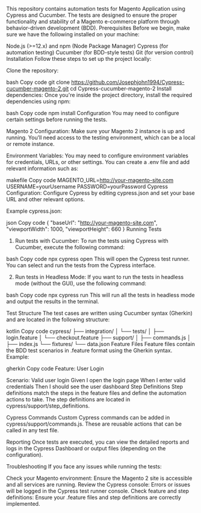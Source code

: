 This repository contains automation tests for Magento Application using Cypress and Cucumber. The tests are designed to ensure the proper functionality and stability of a Magento  e-commerce platform through behavior-driven development (BDD).
Prerequisites
Before we begin, make sure we have the following installed on your machine:

Node.js (>=12.x) and npm (Node Package Manager)
Cypress (for automation testing)
Cucumber (for BDD-style tests)
Git (for version control)
Installation
Follow these steps to set up the project locally:

Clone the repository:

bash
Copy code
git clone https://github.com/Josephjohn1994/Cypress-cucumber-magento-2.git
cd Cypress-cucumber-magento-2
Install dependencies: Once you're inside the project directory, install the required dependencies using npm:

bash
Copy code
npm install
Configuration
You may need to configure certain settings before running the tests.

Magento 2 Configuration: Make sure your Magento 2 instance is up and running. You’ll need access to the testing environment, which can be a local or remote instance.

Environment Variables: You may need to configure environment variables for credentials, URLs, or other settings. You can create a .env file and add relevant information such as:

makefile
Copy code
MAGENTO_URL=http://your-magento-site.com
USERNAME=yourUsername
PASSWORD=yourPassword
Cypress Configuration: Configure Cypress by editing cypress.json and set your base URL and other relevant options.

Example cypress.json:

json
Copy code
{
  "baseUrl": "http://your-magento-site.com",
  "viewportWidth": 1000,
  "viewportHeight": 660
}
Running Tests
1. Run tests with Cucumber:
To run the tests using Cypress with Cucumber, execute the following command:

bash
Copy code
npx cypress open
This will open the Cypress test runner. You can select and run the tests from the Cypress interface.

2. Run tests in Headless Mode:
If you want to run the tests in headless mode (without the GUI), use the following command:

bash
Copy code
npx cypress run
This will run all the tests in headless mode and output the results in the terminal.

Test Structure
The test cases are written using Cucumber syntax (Gherkin) and are located in the following structure:

kotlin
Copy code
cypress/
├── integration/
│   └── tests/
│       ├── login.feature
│       └── checkout.feature
├── support/
│   ├── commands.js
│   ├── index.js
└── fixtures/
    └── data.json
Feature Files
Feature files contain the BDD test scenarios in .feature format using the Gherkin syntax. Example:

gherkin
Copy code
Feature: User Login

  Scenario: Valid user login
    Given I open the login page
    When I enter valid credentials
    Then I should see the user dashboard
Step Definitions
Step definitions match the steps in the feature files and define the automation actions to take. The step definitions are located in cypress/support/step_definitions.

Cypress Commands
Custom Cypress commands can be added in cypress/support/commands.js. These are reusable actions that can be called in any test file.

Reporting
Once tests are executed, you can view the detailed reports and logs in the Cypress Dashboard or output files (depending on the configuration).

Troubleshooting
If you face any issues while running the tests:

Check your Magento environment: Ensure the Magento 2 site is accessible and all services are running.
Review the Cypress console: Errors or issues will be logged in the Cypress test runner console.
Check feature and step definitions: Ensure your .feature files and step definitions are correctly implemented.
